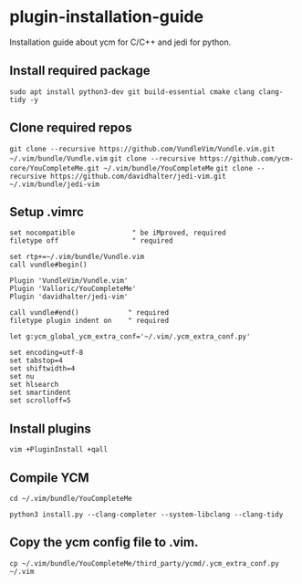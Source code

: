 # plugin-installation-guide
Installation guide about ycm for C/C++ and jedi for python.

## Install required package

   `sudo apt install python3-dev git build-essential cmake clang clang-tidy -y`

## Clone required repos

   `git clone --recursive https://github.com/VundleVim/Vundle.vim.git ~/.vim/bundle/Vundle.vim`
   `git clone --recursive https://github.com/ycm-core/YouCompleteMe.git ~/.vim/bundle/YouCompleteMe`
   `git clone --recursive https://github.com/davidhalter/jedi-vim.git ~/.vim/bundle/jedi-vim`
   
## Setup .vimrc

   ```vim
   set nocompatible              " be iMproved, required
   filetype off                  " required

   set rtp+=~/.vim/bundle/Vundle.vim
   call vundle#begin()

   Plugin 'VundleVim/Vundle.vim'
   Plugin 'Valloric/YouCompleteMe'
   Plugin 'davidhalter/jedi-vim'

   call vundle#end()            " required
   filetype plugin indent on    " required

   let g:ycm_global_ycm_extra_conf='~/.vim/.ycm_extra_conf.py'

   set encoding=utf-8
   set tabstop=4
   set shiftwidth=4
   set nu
   set hlsearch
   set smartindent
   set scrolloff=5
   ```

## Install plugins

   `vim +PluginInstall +qall`

## Compile YCM
   
   `cd ~/.vim/bundle/YouCompleteMe`
   
   `python3 install.py --clang-completer --system-libclang --clang-tidy`

## Copy the ycm config file to .vim.

   `cp ~/.vim/bundle/YouCompleteMe/third_party/ycmd/.ycm_extra_conf.py ~/.vim`
